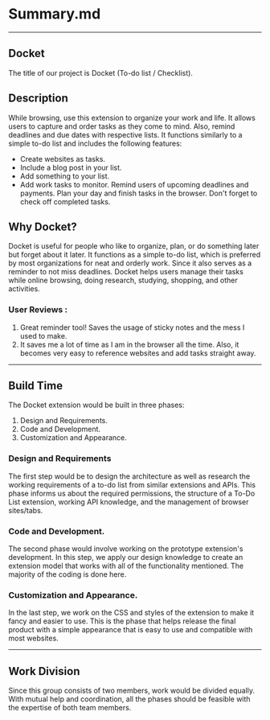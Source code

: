 # Summary.md

----------------------

## Docket
The title of our project is Docket (To-do list / Checklist).

## Description 
While browsing, use this extension to organize your work and life. It allows users to capture and order tasks as they come to mind. Also, remind deadlines and due dates with respective lists. It functions similarly to a simple to-do list and includes the following features:
- Create websites as tasks.
- Include a blog post in your list.
- Add something to your list.
- Add work tasks to monitor.
Remind users of upcoming deadlines and payments. Plan your day and finish tasks in the browser. Don't forget to check off completed tasks.

## Why Docket?
Docket is useful for people who like to organize, plan, or do something later but forget about it later. It functions as a simple to-do list, which is preferred by most organizations for neat and orderly work. Since it also serves as a reminder to not miss deadlines. Docket helps users manage their tasks while online browsing, doing research, studying, shopping, and other activities.

### User Reviews :
1.  Great reminder tool! Saves the usage of sticky notes and the mess I used to make.
2.  It saves me a lot of time as I am in the browser all the time. Also, it becomes very easy to reference websites and add tasks straight away.

---------------------

## Build Time
The Docket extension would be built in three phases:
1. Design and Requirements.
2. Code and Development.
3. Customization and Appearance.

### Design and Requirements
The first step would be to design the architecture as well as research the working requirements of a to-do list from similar extensions and APIs. This phase informs us about the required permissions, the structure of a To-Do List extension, working API knowledge, and the management of browser sites/tabs.

### Code and Development.
The second phase would involve working on the prototype extension's development. In this step, we apply our design knowledge to create an extension model that works with all of the functionality mentioned. The majority of the coding is done here.

### Customization and Appearance.
In the last step, we work on the CSS and styles of the extension to make it fancy and easier to use. This is the phase that helps release the final product with a simple appearance that is easy to use and compatible with most websites.

---------------------
## Work Division
Since this group consists of two members, work would be divided equally. With mutual help and coordination, all the phases should be feasible with the expertise of both team members.
